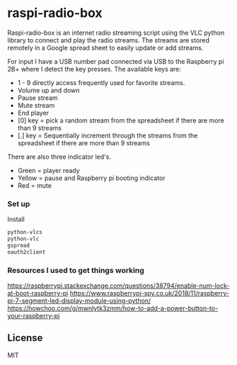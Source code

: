 # raspi-radio-box
Raspi-radio-box is an internet radio streaming script using the VLC python library to connect and play the radio streams. The streams are stored remotely in a Google spread sheet to easily update or add streams.

For input I have a USB number pad connected via USB to the Raspberry pi 2B+ where I detect the key presses. The available keys are:

- 1 - 9 directly access frequently used for favorite streams.
- Volume up and down
- Pause stream
- Mute stream
- End player 
- [0] key = pick a random stream from the spreadsheet if there are more than 9 streams
- [.] key = Sequentially increment through the streams from the spreadsheet if there are more than 9 streams

There are also three indicator led's.
- Green = player ready
- Yellow = pause and Raspberry pi booting indicator
- Red = mute


### Set up
Install
```sh
python-vlcs
python-vlc
gspread
oauth2client
```


### Resources I used to get things working
https://raspberrypi.stackexchange.com/questions/38794/enable-num-lock-at-boot-raspberry-pi
https://www.raspberrypi-spy.co.uk/2018/11/raspberry-pi-7-segment-led-display-module-using-python/
https://howchoo.com/g/mwnlytk3zmm/how-to-add-a-power-button-to-your-raspberry-pi

License
----

MIT
